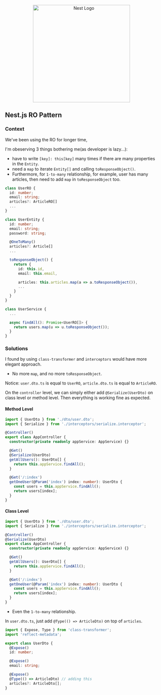 <p align="center">
  <a href="http://nestjs.com/" target="blank"><img src="https://nestjs.com/img/logo_text.svg" width="320" alt="Nest Logo" /></a>
</p>

## Nest.js RO Pattern

### Context

We've been using the RO for longer time,

I'm obeserving 3 things bothering me(as developer is lazy...):
- have to write `[key]: this[key]` many times if there are many properties in the `Entity`.
- need a `map` to iterate `Entity[]` and calling `toResponseObject()`.
- Furthermore, for `1-to-many` relationship, for example, user has many articles, then need to add `map` in `toResponseObject` too.

```ts
class UserRO {
  id: number;
  email: string;
  articles?: ArticleRO[]
  ...
}

class UserEntity {
  id: number;
  email: string;
  password: string;

  @OneToMany()
  articles?: Article[]
  ...

  toResponseObject() {
    return {
      id: this.id,
      email: this.email,

      articles: this.articles.map(a => a.toResponseObject()),
      ...
    }
  }
}

class UserService {
  ...

  async findAll(): Promise<UserRO[]> {
    return users.map(u => u.toResponseObject());
  }
}
```


### Solutions

I found by using `class-transformer` and `interceptors` would have more elegant approach.

- No more `map`, and no more `toResponseObject`.

Notice: `user.dto.ts` is equal to `UserRO`, `article.dto.ts` is equal to `ArticleRO`.

On the `controller` level, we can simply either add `@Serialize(UserDto)` on class level or method level.
Then everything is working fine as expected.

#### Method Level
```ts
import { UserDto } from './dto/user.dto';
import { Serialize } from './interceptors/serialize.interceptor';

@Controller()
export class AppController {
  constructor(private readonly appService: AppService) {}

  @Get()
  @Serialize(UserDto)
  getAllUsers(): UserDto[] {
    return this.appService.findAll();
  }

  @Get('/:index')
  getOneUser(@Param('index') index: number): UserDto {
    const users = this.appService.findAll();
    return users[index];
  }
}


```

#### Class Level
```ts
import { UserDto } from './dto/user.dto';
import { Serialize } from './interceptors/serialize.interceptor';

@Controller()
@Serialize(UserDto)
export class AppController {
  constructor(private readonly appService: AppService) {}

  @Get()
  getAllUsers(): UserDto[] {
    return this.appService.findAll();
  }

  @Get('/:index')
  getOneUser(@Param('index') index: number): UserDto {
    const users = this.appService.findAll();
    return users[index];
  }
}


```

- Even the `1-to-many` relationship.

In `user.dto.ts`, just add `@Type(() => ArticleDto)` on top of `articles`.

```ts
import { Expose, Type } from 'class-transformer';
import 'reflect-metadata';

export class UserDto {
  @Expose()
  id: number;

  @Expose()
  email: string;

  @Expose()
  @Type(() => ArticleDto) // adding this
  articles?: ArticleDto[];
}

```